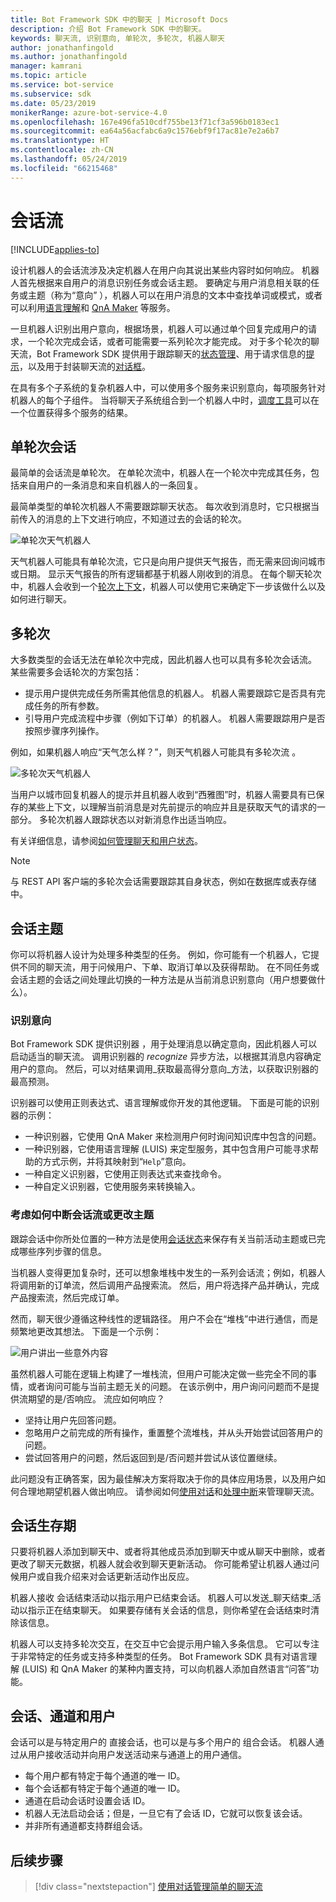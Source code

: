 ```yaml
---
title: Bot Framework SDK 中的聊天 | Microsoft Docs
description: 介绍 Bot Framework SDK 中的聊天。
keywords: 聊天流, 识别意向, 单轮次, 多轮次, 机器人聊天
author: jonathanfingold
ms.author: jonathanfingold
manager: kamrani
ms.topic: article
ms.service: bot-service
ms.subservice: sdk
ms.date: 05/23/2019
monikerRange: azure-bot-service-4.0
ms.openlocfilehash: 167e496fa510cdf755be13f71cf3a596b0183ec1
ms.sourcegitcommit: ea64a56acfabc6a9c1576ebf9f17ac81e7e2a6b7
ms.translationtype: HT
ms.contentlocale: zh-CN
ms.lasthandoff: 05/24/2019
ms.locfileid: "66215468"
---
```

# <a name="conversation-flow"></a>会话流
[!INCLUDE[applies-to](../includes/applies-to.md)]

设计机器人的会话流涉及决定机器人在用户向其说出某些内容时如何响应。 机器人首先根据来自用户的消息识别任务或会话主题。 要确定与用户消息相关联的任务或主题（称为“意向”  ），机器人可以在用户消息的文本中查找单词或模式，或者可以利用[语言理解](bot-builder-concept-luis.md)和 [QnA Maker](https://docs.microsoft.com/en-us/azure/cognitive-services/qnamaker/overview/overview) 等服务。

一旦机器人识别出用户意向，根据场景，机器人可以通过单个回复完成用户的请求，一个轮次完成会话，或者可能需要一系列轮次才能完成。 对于多个轮次的聊天流，Bot Framework SDK 提供用于跟踪聊天的[状态管理](./bot-builder-howto-v4-state.md)、用于请求信息的[提示](bot-builder-prompts.md)，以及用于封装聊天流的[对话框](bot-builder-dialog-manage-conversation-flow.md)。

在具有多个子系统的复杂机器人中，可以使用多个服务来识别意向，每项服务针对机器人的每个子组件。 当将聊天子系统组合到一个机器人中时，[调度工具](bot-builder-tutorial-dispatch.md)可以在一个位置获得多个服务的结果。

<!-- 
A conversation identifies a series of activities sent between a bot and a user on a specific channel and represents an interaction between one or more bots and either a _direct_ conversation with a specific user or a _group_ conversation with multiple users.
A bot communicates with a user on a channel by receiving activities from, and sending activities to the user.

- Each user has an ID that is unique per channel.
- Each conversation has an ID that is unique per channel.
- The channel sets the conversation ID when it starts the conversation.
- The bot cannot start a conversation; however, once it has a conversation ID, it can resume that conversation.
- Not all channels support group conversations.
-->

## <a name="single-turn-conversation"></a>单轮次会话

最简单的会话流是单轮次。 在单轮次流中，机器人在一个轮次中完成其任务，包括来自用户的一条消息和来自机器人的一条回复。

<!-- The following isn't always true, it's a generalization -->

最简单类型的单轮次机器人不需要跟踪聊天状态。 每次收到消息时，它只根据当前传入的消息的上下文进行响应，不知道过去的会话的轮次。

![单轮次天气机器人](./media/concept-conversation/weather-single-turn.png)

天气机器人可能具有单轮次流，它只是向用户提供天气报告，而无需来回询问城市或日期。 显示天气报告的所有逻辑都基于机器人刚收到的消息。 在每个聊天轮次中，机器人会收到一个[轮次上下文](bot-builder-concept-activity-processing.md#turn-context)，机器人可以使用它来确定下一步该做什么以及如何进行聊天。

## <a name="multiple-turns"></a>多轮次

大多数类型的会话无法在单轮次中完成，因此机器人也可以具有多轮次会话流。 某些需要多会话轮次的方案包括：

* 提示用户提供完成任务所需其他信息的机器人。 机器人需要跟踪它是否具有完成任务的所有参数。
* 引导用户完成流程中步骤（例如下订单）的机器人。 机器人需要跟踪用户是否按照步骤序列操作。

例如，如果机器人响应“天气怎么样？”，则天气机器人可能具有多轮次流 。

![多轮次天气机器人](./media/concept-conversation/weather-multi-turn.png)

当用户以城市回复机器人的提示并且机器人收到“西雅图”时，机器人需要具有已保存的某些上下文，以理解当前消息是对先前提示的响应并且是获取天气的请求的一部分。 多轮次机器人跟踪状态以对新消息作出适当响应。

有关详细信息，请参阅[如何管理聊天和用户状态](bot-builder-howto-v4-state.md)。

> [!NOTE]
> 与 REST API 客户端的多轮次会话需要跟踪其自身状态，例如在数据库或表存储中。

## <a name="conversation-topics"></a>会话主题

你可以将机器人设计为处理多种类型的任务。 例如，你可能有一个机器人，它提供不同的聊天流，用于问候用户、下单、取消订单以及获得帮助。 在不同任务或会话主题的会话之间处理此切换的一种方法是从当前消息识别意向（用户想要做什么）。

### <a name="recognize-intent"></a>识别意向

Bot Framework SDK 提供识别器  ，用于处理消息以确定意向，因此机器人可以启动适当的聊天流。 调用识别器的 _recognize_ 异步方法，以根据其消息内容确定用户的意向。 然后，可以对结果调用_获取最高得分意向_方法，以获取识别器的最高预测。

识别器可以使用正则表达式、语言理解或你开发的其他逻辑。 下面是可能的识别器的示例：

* 一种识别器，它使用 QnA Maker 来检测用户何时询问知识库中包含的问题。
* 一种识别器，它使用语言理解 (LUIS) 来定型服务，其中包含用户可能寻求帮助的方式示例，并将其映射到“`Help`”意向。
* 一种自定义识别器，它使用正则表达式来查找命令。
* 一种自定义识别器，它使用服务来转换输入。

### <a name="consider-how-to-interrupt-conversation-flow-or-change-topics"></a>考虑如何中断会话流或更改主题

跟踪会话中你所处位置的一种方法是使用[会话状态](bot-builder-howto-v4-state.md)来保存有关当前活动主题或已完成哪些序列步骤的信息。

当机器人变得更加复杂时，还可以想象堆栈中发生的一系列会话流；例如，机器人将调用新的订单流，然后调用产品搜索流。 然后，用户将选择产品并确认，完成产品搜索流，然后完成订单。

然而，聊天很少遵循这种线性的逻辑路径。 用户不会在“堆栈”中进行通信，而是频繁地更改其想法。 下面是一个示例：

![用户讲出一些意外内容](./media/concept-conversation/interruption.png)

虽然机器人可能在逻辑上构建了一堆栈流，但用户可能决定做一些完全不同的事情，或者询问可能与当前主题无关的问题。 在该示例中，用户询问问题而不是提供流期望的是/否响应。 流应如何响应？

* 坚持让用户先回答问题。
* 忽略用户之前完成的所有操作，重置整个流堆栈，并从头开始尝试回答用户的问题。
* 尝试回答用户的问题，然后返回到是/否问题并尝试从该位置继续。

此问题没有正确答案，因为最佳解决方案将取决于你的具体应用场景，以及用户如何合理地期望机器人做出响应。 请参阅如何[使用对话](bot-builder-dialog-manage-conversation-flow.md)和[处理中断](bot-builder-howto-handle-user-interrupt.md)来管理聊天流。

## <a name="conversation-lifetime"></a>会话生存期

<!-- Note: these activities are dependent on whether the channel actually sends them. Also, we should add links -->
只要将机器人添加到聊天中、或者将其他成员添加到聊天中或从聊天中删除，或者更改了聊天元数据，机器人就会收到聊天更新活动。 
你可能希望让机器人通过问候用户或自我介绍来对会话更新活动作出反应。

机器人接收  会话结束活动以指示用户已结束会话。 机器人可以发送_聊天结束_活动以指示正在结束聊天。
如果要存储有关会话的信息，则你希望在会话结束时清除该信息。

<!--  Types of conversations -->

机器人可以支持多轮次交互，在交互中它会提示用户输入多条信息。 它可以专注于非常特定的任务或支持多种类型的任务。
Bot Framework SDK 具有对语言理解 (LUIS) 和 QnA Maker 的某种内置支持，可以向机器人添加自然语言“问答”功能。

## <a name="conversations-channels-and-users"></a>会话、通道和用户

会话可以是与特定用户的  直接会话，也可以是与多个用户的  组合会话。
机器人通过从用户接收活动并向用户发送活动来与通道上的用户通信。

* 每个用户都有特定于每个通道的唯一 ID。
* 每个会话都有特定于每个通道的唯一 ID。
* 通道在启动会话时设置会话 ID。
* 机器人无法启动会话；但是，一旦它有了会话 ID，它就可以恢复该会话。
* 并非所有通道都支持群组会话。

## <a name="next-steps"></a>后续步骤

> [!div class="nextstepaction"]
> [使用对话管理简单的聊天流](bot-builder-dialog-manage-conversation-flow.md)

<!-- In addition, your bot can send activities back to the user, either _proactively_, in response to internal logic, or _reactively_, in response to an activity from the user or channel.-->
<!--TODO: Link to messaging how tos.-->
